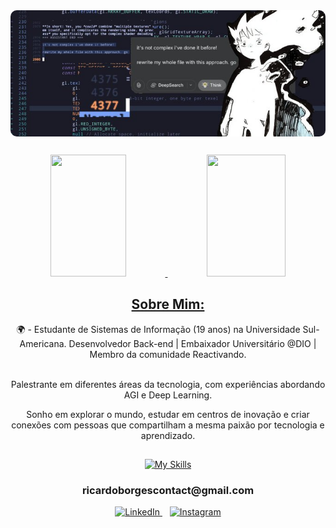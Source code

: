 <div style="display: flex; justify-content: center;">
  <img src="x.jpg" alt="banner" style="max-width: 100%; border-radius: 10px;">
</div>


##

<div>
  <a href="https://https://github.com/9Neres">
  <div align="center">  
    <img width="49%" height="195px" src="https://github-readme-stats.vercel.app/api?username=9Neres&show_icons=true&count_private=true&hide_border=true&title_color=58A6FF&icon_color=58A6FF&text_color=c9d1d9&bg_color=0d1117" alt="" /> 
    <img width="50%" height="195px" src="https://github-readme-stats.vercel.app/api/top-langs/?username=9Neres&layout=compact&hide_border=true&title_color=58A6FF&text_color=58A6FF&bg_color=0d1117"/>
  </div> 
</div>

##

<section align="center" class="Sobre Mim">
   
   <h2>Sobre Mim:</h2>

   <a>
    🌍 - Estudante de Sistemas de Informação (19 anos) na Universidade Sul-Americana.
    Desenvolvedor Back-end | Embaixador Universitário @DIO | Membro da comunidade Reactivando.<br><br>

  Palestrante em diferentes áreas da tecnologia, com experiências abordando AGI e Deep Learning.

   Sonho em explorar o mundo, estudar em centros de inovação e criar conexões com pessoas que compartilham a mesma paixão por tecnologia e aprendizado.

   </a>
</section>

<section align="center" class="Tecnologias">
    <h2></h2>
    <div>
      <a href="https://skillicons.dev">
        <img src="https://skillicons.dev/icons?i=java,spring,maven,hibernate,postgres,github,git,postman,html,css,docker,js" alt="My Skills">
      </a>
    </div>
    <h3>ricardoborgescontact@gmail.com</h3>

  <div align="center">
  <a href="https://www.linkedin.com/in/ricardo-neres-6048ab247/" target="_blank">
    <img src="https://skillicons.dev/icons?i=linkedin" alt="LinkedIn" />
  </a>
  &nbsp;&nbsp;
  <a href="https://www.instagram.com/9.neres/" target="_blank">
    <img src="https://skillicons.dev/icons?i=instagram" alt="Instagram" />
  </a>
</div>
</section>
